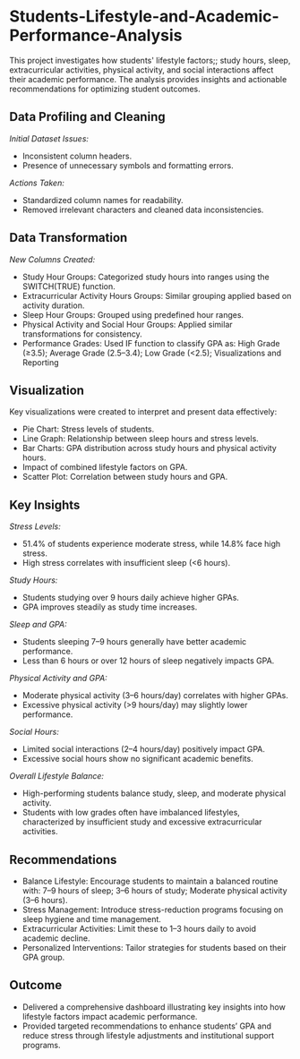 # Students-Lifestyle-and-Academic-Performance-Analysis
This project investigates how students' lifestyle factors;; study hours, sleep, extracurricular activities, physical activity, and social interactions affect their academic performance. The analysis provides insights and actionable recommendations for optimizing student outcomes.  

## Data Profiling and Cleaning

_Initial Dataset Issues:_

- Inconsistent column headers.
- Presence of unnecessary symbols and formatting errors.

_Actions Taken:_

- Standardized column names for readability.
- Removed irrelevant characters and cleaned data inconsistencies.

## Data Transformation

_New Columns Created:_

- Study Hour Groups: Categorized study hours into ranges using the SWITCH(TRUE) function.
- Extracurricular Activity Hours Groups: Similar grouping applied based on activity duration.
- Sleep Hour Groups: Grouped using predefined hour ranges.
- Physical Activity and Social Hour Groups: Applied similar transformations for consistency.
- Performance Grades: Used IF function to classify GPA as: High Grade (≥3.5); Average Grade (2.5–3.4); Low Grade (<2.5); Visualizations and Reporting

## Visualization

Key visualizations were created to interpret and present data effectively:

- Pie Chart: Stress levels of students.
- Line Graph: Relationship between sleep hours and stress levels.
- Bar Charts: GPA distribution across study hours and physical activity hours.
- Impact of combined lifestyle factors on GPA.
- Scatter Plot: Correlation between study hours and GPA.

## Key Insights

_Stress Levels:_

- 51.4% of students experience moderate stress, while 14.8% face high stress.
- High stress correlates with insufficient sleep (<6 hours).

_Study Hours:_

- Students studying over 9 hours daily achieve higher GPAs.
- GPA improves steadily as study time increases.

_Sleep and GPA:_

- Students sleeping 7–9 hours generally have better academic performance.
- Less than 6 hours or over 12 hours of sleep negatively impacts GPA.

_Physical Activity and GPA:_

- Moderate physical activity (3–6 hours/day) correlates with higher GPAs.
- Excessive physical activity (>9 hours/day) may slightly lower performance.

_Social Hours:_

- Limited social interactions (2–4 hours/day) positively impact GPA.
- Excessive social hours show no significant academic benefits.

_Overall Lifestyle Balance:_

- High-performing students balance study, sleep, and moderate physical activity.
- Students with low grades often have imbalanced lifestyles, characterized by insufficient study and excessive extracurricular activities.

## Recommendations

- Balance Lifestyle: Encourage students to maintain a balanced routine with: 7–9 hours of sleep; 3–6 hours of study; Moderate physical activity (3–6 hours).
- Stress Management: Introduce stress-reduction programs focusing on sleep hygiene and time management.
- Extracurricular Activities: Limit these to 1–3 hours daily to avoid academic decline.
- Personalized Interventions: Tailor strategies for students based on their GPA group.

## Outcome 

- Delivered a comprehensive dashboard illustrating key insights into how lifestyle factors impact academic performance. 
- Provided targeted recommendations to enhance students’ GPA and reduce stress through lifestyle adjustments and institutional support programs. 
